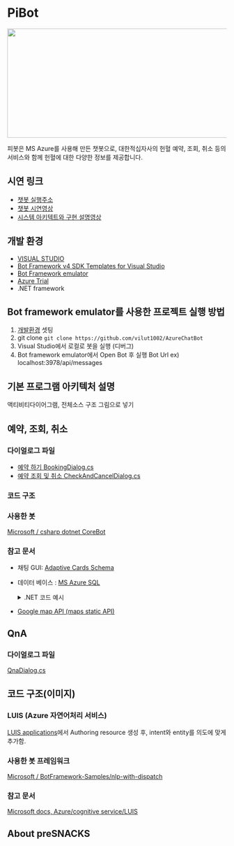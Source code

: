 # PiBot
<p><img src="http://drive.google.com/uc?export=view&id=1wU1TiDkOX54c_aeYEnOjNAzb0MB6JdoI" width="600" height="250"></p>
피봇은 MS Azure를 사용해 만든 챗봇으로, 대한적십자사의 헌혈 예약, 조회, 취소 등의 서비스와 함께 헌혈에 대한 다양한 정보를 제공합니다.

## 시연 링크
- [챗봇 실행주소](https://vilut1002.github.io/AzureChatBot/index.html)
- [챗봇 시연영상](https://youtu.be/6Q9ZaLvIgfs)    
- [시스템 아키텍트와 구현 설명영상](https://youtu.be/W8mF2LLnX9Y)   



## 개발 환경

- [VISUAL STUDIO](https://www.visualstudio.com)
- [Bot Framework v4 SDK Templates for Visual Studio](https://aka.ms/bf-bc-vstemplate)
- [Bot Framework emulator](https://github.com/Microsoft/BotFramework-Emulator)
- [Azure Trial](https://azure.microsoft.com/ko-kr/free/)
- .NET framework

## Bot framework emulator를 사용한 프로젝트 실행 방법
1. [개발환경](#개발-환경) 셋팅
2. git clone 
    ```git clone https://github.com/vilut1002/AzureChatBot```
3. Visual Studio에서 로컬로 봇을 실행 (디버그)
4. Bot framework emulator에서 Open Bot 후 실행
    Bot Url ex) localhost:3978/api/messages


## 기본 프로그램 아키텍처 설명
액티비티다이어그램, 전체소스 구조 그림으로 넣기

## 예약, 조회, 취소   
### 다이얼로그 파일
* [예약 하기 BookingDialog.cs](https://github.com/vilut1002/AzureChatBot/blob/master/Pibot/Pibot/Dialogs/BookingDialog.cs)   
* [예약 조회 및 취소 CheckAndCancelDialog.cs](https://github.com/vilut1002/AzureChatBot/blob/master/Pibot/Pibot/Dialogs/CheckAndCancelDialog.cs)
### 코드 구조
### 사용한 봇 
[Microsoft / csharp dotnet CoreBot](https://github.com/microsoft/BotBuilder-Samples/tree/master/samples/csharp_dotnetcore/13.core-bot)
### 참고 문서
- 채팅 GUI: [Adaptive Cards Schema](https://adaptivecards.io/explorer/) 
- 데이터 베이스 : [MS Azure SQL](https://docs.microsoft.com/ko-kr/azure/azure-sql/)
    <details><summary>.NET 코드 예시</summary>   
            
            try
            {
                SqlConnectionStringBuilder builder = new SqlConnectionStringBuilder();

                builder.DataSource = "yourServerName.database.windows.net";
                builder.UserID = "yourID";
                builder.Password = "yourPW";
                builder.InitialCatalog = "yourDBname";

                using (SqlConnection connection = new SqlConnection(builder.ConnectionString))
                {
                    connection.Open();
                    string sql_query = $"SELECT * from reservInfo WHERE Phone = '{stepContext.Values["phone"]}'AND reserv_date>current_timestamp;";
                    using (var command = new SqlCommand(sql_query, connection))
                    {
                        using (SqlDataReader reader = command.ExecuteReader())
                        {
                            while (reader.Read())
                            {
                                // 애트리뷰트 순서로 index 구분해서 bookingDetail 인스턴스에 저장
                                BookingDetails bookingQuery = new BookingDetails();
                                bookingQuery.ID = reader.GetInt32(0);
                                bookingQuery.Name = reader.GetString(1);
                                bookingQuery.Sex = reader.GetString(2);
                                bookingQuery.Age = reader.GetInt32(3);
                                bookingQuery.Phone = reader.GetString(4);
                                DateTime myDate = reader.GetDateTime(5);
                                string convertedDate = myDate.ToString("yyyy-MM-ddhh:mm");
                                string dateStr = convertedDate.Substring(0, 10);
                                string timeStr = convertedDate.Substring(10);
                                bookingQuery.Date = dateStr;
                                bookingQuery.Time = timeStr;
                                bookingQuery.Center = reader.GetString(6);

                                return bookingQuery;
                            }
                        }
                    }
                }
            }
            catch (SqlException e)
            {
                Console.WriteLine(e.ToString());
            }
    </details>  
- [Google map API (maps static API)](https://developers.google.com/maps/documentation/maps-static/overview?&hl=ko)

## QnA

### 다이얼로그 파일
 [QnaDialog.cs](https://github.com/vilut1002/AzureChatBot/blob/master/Pibot/Pibot/Dialogs/QnaDialog.cs)

## 코드 구조(이미지)

### LUIS (Azure 자연어처리 서비스)
[LUIS applications](https://www.luis.ai/applications)에서 Authoring resource 생성 후, intent와 entity를 의도에 맞게 추가함. 

### 사용한 봇 프레임워크 
[Microsoft / BotFramework-Samples/nlp-with-dispatch](https://github.com/microsoft/BotBuilder-Samples/tree/master/samples/csharp_dotnetcore/14.nlp-with-dispatch)

### 참고 문서
[Microsoft docs, Azure/cognitive service/LUIS](https://docs.microsoft.com/ko-kr/azure/cognitive-services/luis/what-is-luis)




## About preSNACKS

